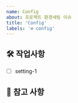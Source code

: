 ```yaml
---
name: Config
about: 프로젝트 환경세팅 이슈
title: 'Config'
labels: '⚙️ config'
---
```


## 🛠️ 작업사항

<!-- 어떤 환경세팅 작업을 진행했는지 알려주세요. -->
- [ ] setting-1

## 📖 참고 사항

<!-- 레퍼런스, 스크린샷 등을 넣어 주세요. -->